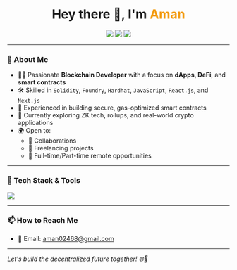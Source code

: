<h1 align="center">Hey there 👋, I'm <span style="color:#f39c12;">Aman </span></h1>

<p align="center">
  <img src="https://img.shields.io/badge/Blockchain-Developer-blueviolet?style=flat-square&logo=ethereum&logoColor=white" />
  <img src="https://img.shields.io/badge/Freelancer-Available-brightgreen?style=flat-square&logo=fiverr&logoColor=white" />
  <img src="https://img.shields.io/badge/Collaboration-Welcome-orange?style=flat-square&logo=Handshake&logoColor=white" />
</p>

---

### 🧠 About Me
- 👨‍💻 Passionate **Blockchain Developer** with a focus on **dApps, DeFi**, and **smart contracts**  
- 🛠️ Skilled in `Solidity`, `Foundry`, `Hardhat`, `JavaScript`, `React.js`, and `Next.js`  
- 🔐 Experienced in building secure, gas-optimized smart contracts  
- 🎯 Currently exploring ZK tech, rollups, and real-world crypto applications  
- 🌍 Open to:
  - 🤝 Collaborations  
  - 🧾 Freelancing projects  
  - 💼 Full-time/Part-time remote opportunities  

---

### 🚀 Tech Stack & Tools

<p align="left">
  <img src="https://skillicons.dev/icons?i=solidity,foundry,hardhat,js,ts,react,nextjs,nodejs,git,github,vscode,tailwind,python,figma" />
</p>

---

### 📫 How to Reach Me

- 📧 Email: aman02468@gmail.com

---

*Let's build the decentralized future together! 🌐💪*
